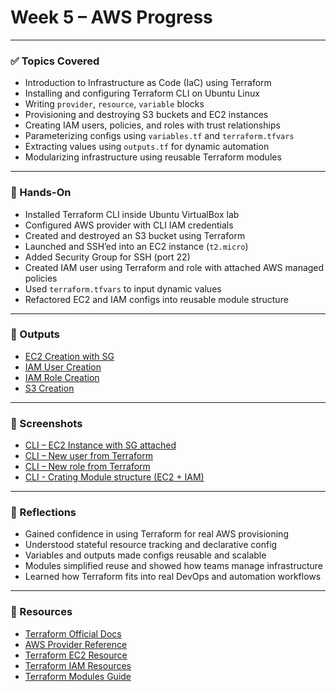 # Week 5 – AWS Progress

---

### ✅ Topics Covered
- Introduction to Infrastructure as Code (IaC) using Terraform
- Installing and configuring Terraform CLI on Ubuntu Linux
- Writing `provider`, `resource`, `variable` blocks
- Provisioning and destroying S3 buckets and EC2 instances
- Creating IAM users, policies, and roles with trust relationships
- Parameterizing configs using `variables.tf` and `terraform.tfvars`
- Extracting values using `outputs.tf` for dynamic automation
- Modularizing infrastructure using reusable Terraform modules

---

### 🧪 Hands-On
- Installed Terraform CLI inside Ubuntu VirtualBox lab
- Configured AWS provider with CLI IAM credentials
- Created and destroyed an S3 bucket using Terraform
- Launched and SSH’ed into an EC2 instance (`t2.micro`)
- Added Security Group for SSH (port 22)
- Created IAM user using Terraform and role with attached AWS managed policies
- Used `terraform.tfvars` to input dynamic values
- Refactored EC2 and IAM configs into reusable module structure

---

### 📁 Outputs
- [EC2 Creation with SG](.\/Outputs/EC2%20SG%20creation.png)
- [IAM User Creation](./Outputs/IAM_user.png)
- [IAM Role Creation](./Outputs/IAM_role.png)
- [S3 Creation](./Outputs/S3%20creation.png)
---

### 📸 Screenshots
- [CLI – EC2 Instance with SG attached](./Screenshots/ec2_creation.png)
- [CLI – New user from Terraform](./Screenshots/iam_user.png)
- [CLI – New role from Terraform](./Screenshots/iam_role.png)
- [CLI - Crating Module structure (EC2 + IAM)](./Screenshots/CLI_terraform.png)

---

### 🧠 Reflections
- Gained confidence in using Terraform for real AWS provisioning
- Understood stateful resource tracking and declarative config
- Variables and outputs made configs reusable and scalable
- Modules simplified reuse and showed how teams manage infrastructure
- Learned how Terraform fits into real DevOps and automation workflows

---

### 🔗 Resources
- [Terraform Official Docs](https://developer.hashicorp.com/terraform)
- [AWS Provider Reference](https://registry.terraform.io/providers/hashicorp/aws/latest)
- [Terraform EC2 Resource](https://registry.terraform.io/providers/hashicorp/aws/latest/docs/resources/instance)
- [Terraform IAM Resources](https://registry.terraform.io/providers/hashicorp/aws/latest/docs/resources/iam_user)
- [Terraform Modules Guide](https://developer.hashicorp.com/terraform/language/modules)
